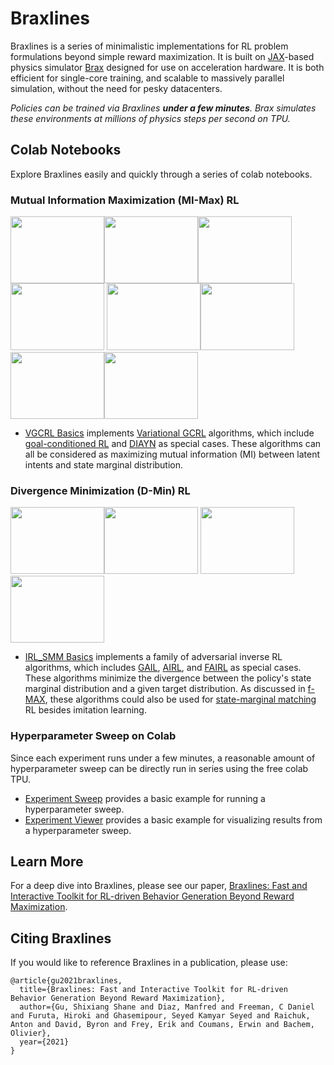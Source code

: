 # Braxlines

Braxlines is a series of minimalistic implementations for RL problem
formulations beyond simple reward maximization.
It is built on [JAX](https://github.com/google/jax)-based physics simulator
[Brax](https://github.com/google/brax) designed for
use on acceleration hardware. It is both efficient for single-core training, and
scalable to massively parallel simulation, without the need for pesky
datacenters.

*Policies can be trained via Braxlines **under a few minutes**. Brax simulates these environments at millions of physics steps per second on TPU.*

## Colab Notebooks

Explore Braxlines easily and quickly through a series of colab notebooks.

### Mutual Information Maximization (MI-Max) RL

<img src="https://github.com/google/brax/raw/main/docs/img/braxlines/ant_diayn.png" width="150" height="107"/><img src="https://github.com/google/brax/raw/main/docs/img/braxlines/ant_diayn_skill1.gif" width="150" height="107"/><img src="https://github.com/google/brax/raw/main/docs/img/braxlines/ant_diayn_skill2.gif" width="150" height="107"/><img src="https://github.com/google/brax/raw/main/docs/img/braxlines/ant_diayn_skill4.gif" width="150" height="107"/>
<img src="https://github.com/google/brax/raw/main/docs/img/braxlines/humanoid_diayn.png" width="150" height="107"/><img src="https://github.com/google/brax/raw/main/docs/img/braxlines/humanoid_diayn_skill1.gif" width="150" height="107"/><img src="https://github.com/google/brax/raw/main/docs/img/braxlines/humanoid_diayn_skill2.gif" width="150" height="107"/><img src="https://github.com/google/brax/raw/main/docs/img/braxlines/humanoid_diayn_skill3.gif" width="150" height="107"/>

* [VGCRL Basics](https://colab.research.google.com/github/google/brax/blob/main/notebooks/braxlines/mimax.ipynb) implements [Variational GCRL](https://arxiv.org/abs/2106.01404) algorithms, which include [goal-conditioned RL](http://citeseerx.ist.psu.edu/viewdoc/summary?doi=10.1.1.51.3077) and [DIAYN](https://arxiv.org/abs/1802.06070) as special cases. These algorithms can all be considered as maximizing mutual information (MI) between latent intents and state marginal distribution.

### Divergence Minimization (D-Min) RL

<img src="https://github.com/google/brax/raw/main/docs/img/braxlines/ant_smm.png" width="150" height="107"/><img src="https://github.com/google/brax/raw/main/docs/img/braxlines/ant_smm.gif" width="150" height="107"/>
<img src="https://github.com/google/brax/raw/main/docs/img/braxlines/humanoid_smm.png" width="150" height="107"/><img src="https://github.com/google/brax/raw/main/docs/img/braxlines/humanoid_smm.gif" width="150" height="107"/>

* [IRL_SMM Basics](https://colab.research.google.com/github/google/brax/blob/main/notebooks/braxlines/dmin.ipynb) implements a family of adversarial inverse RL algorithms, which includes [GAIL](https://arxiv.org/abs/1606.03476), [AIRL](https://arxiv.org/abs/1710.11248), and [FAIRL](https://arxiv.org/abs/1911.02256) as special cases. These algorithms minimize the divergence between the policy's state marginal distribution and a given target distribution. As discussed in [f-MAX](https://arxiv.org/abs/1911.02256), these algorithms could also be used for [state-marginal matching](https://arxiv.org/abs/1906.05274) RL besides imitation learning.

### Hyperparameter Sweep on Colab

Since each experiment runs under a few minutes, a reasonable amount of hyperparameter sweep can be directly run in series using the free colab TPU.

* [Experiment Sweep](https://colab.research.google.com/github/google/brax/blob/main/notebooks/braxlines/experiment_sweep.ipynb) provides a basic example for running a hyperparameter sweep.
* [Experiment Viewer](https://colab.research.google.com/github/google/brax/blob/main/notebooks/braxlines/experiment_viewer.ipynb) provides a basic example for visualizing results from a hyperparameter sweep.

## Learn More

For a deep dive into Braxlines, please see
our paper, [Braxlines: Fast and Interactive Toolkit for RL-driven Behavior Generation Beyond Reward Maximization](https://openreview.net/forum?id=-W0LCm8wE2S).

## Citing Braxlines

If you would like to reference Braxlines in a publication, please use:

```
@article{gu2021braxlines,
  title={Braxlines: Fast and Interactive Toolkit for RL-driven Behavior Generation Beyond Reward Maximization},
  author={Gu, Shixiang Shane and Diaz, Manfred and Freeman, C Daniel and Furuta, Hiroki and Ghasemipour, Seyed Kamyar Seyed and Raichuk, Anton and David, Byron and Frey, Erik and Coumans, Erwin and Bachem, Olivier},
  year={2021}
}
```
